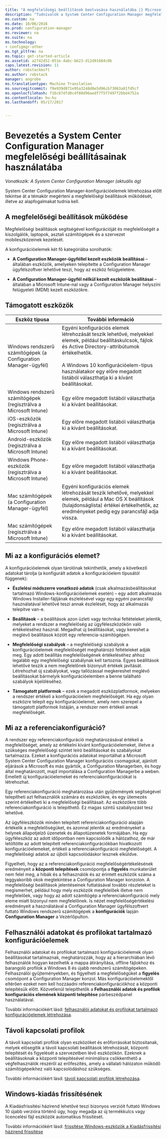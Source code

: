 ```yaml
---
title: "A megfelelőségi beállítások beolvasása használatába |} Microsoft Docs"
description: "Tudnivalók a System Center Configuration Manager megfelelőségi beállítások működését. Emellett ismerje meg alapvető fogalmait, ismernie kell."
ms.custom: na
ms.date: 10/06/2016
ms.prod: configuration-manager
ms.reviewer: na
ms.suite: na
ms.technology:
- configmgr-other
ms.tgt_pltfrm: na
ms.topic: get-started-article
ms.assetid: a2742d52-851e-4abc-b623-d12d91684c0b
caps.latest.revision: 11
author: robstackmsft
ms.author: robstack
manager: angrobe
ms.translationtype: Machine Translation
ms.sourcegitcommit: f9e939d871e95a3248d8e5d96cb73063a81fd5cf
ms.openlocfilehash: f16c87dfd0c4f80d96aedf7f5f7497f2bbd4752a
ms.contentlocale: hu-hu
ms.lasthandoff: 05/17/2017


---
```

# <a name="get-started-with-compliance-settings-in-system-center-configuration-manager"></a>Bevezetés a System Center Configuration Manager megfelelőségi beállításainak használatába

*Vonatkozik: A System Center Configuration Manager (aktuális ág)*

System Center Configuration Manager-konfigurációelemek létrehozása előtt tekintse át a témakör megérteni a megfelelőségi beállítások működését, illetve az alapfogalmakat tudnia kell.  

## <a name="how-compliance-settings-works"></a>A megfelelőségi beállítások működése  
 Megfelelőségi beállítások segítségével konfigurációját és megfelelőségét a kiszolgálók, laptopok, asztali számítógépek és a szervezet mobileszközeinek kezelését.  

 A konfigurációelemek két fő kategóriába sorolhatók:  

-   **A Configuration Manager-ügyféllel kezelt eszközök beállításai** – általában eszközök, amelyeken telepítette a Configuration Manager ügyfélszoftver lehetővé teszi, hogy az eszköz felügyeletére.  

-   **A Configuration Manager-ügyfél nélkül kezelt eszközök beállításai** – általában a Microsoft Intune-nal vagy a Configuration Manager helyszíni felügyeleti (MDM) kezelt eszközökre.  

## <a name="what-devices-are-supported"></a>Támogatott eszközök  


|Eszköz típusa|További információ|  
|------------|----------------------|  
|Windows rendszerű számítógépek (a Configuration Manager-ügyfél)|Egyéni konfigurációs elemek létrehozását teszik lehetővé, melyekkel elemek, például beállításkulcsok, fájlok és Active Directory-attribútumok értékelhetők.<br /><br /> A Windows 10 konfigurációelem-típus használatakor egy előre megadott listából választhatja ki a kívánt beállításokat.|  
|Windows rendszerű számítógépek (regisztrálva a Microsoft Intune)|Egy előre megadott listából választhatja ki a kívánt beállításokat.|  
|iOS-eszközök (regisztrálva a Microsoft Intune)|Egy előre megadott listából választhatja ki a kívánt beállításokat.|  
|Android-eszközök (regisztrálva a Microsoft Intune)|Egy előre megadott listából választhatja ki a kívánt beállításokat.|  
|Windows Phone-eszközök (regisztrálva a Microsoft Intune)|Egy előre megadott listából választhatja ki a kívánt beállításokat.|  
|Mac számítógépek (a Configuration Manager-ügyfél)|Egyéni konfigurációs elemek létrehozását teszik lehetővé, melyekkel elemek, például a Mac OS X beállítások (tulajdonságlista) értékei értékelhetők, az eredményeket pedig egy parancsfájl adja vissza.|  
|Mac számítógépek (regisztrálva a Microsoft Intune)|Egy előre megadott listából választhatja ki a kívánt beállításokat.|  

## <a name="what-is-a-configuration-item"></a>Mi az a konfigurációs elemet?  
 A konfigurációelemek olyan tárolónak tekinthetők, amely a következő adatokat tárolja (a konfigurált adatok a konfigurációelem típusától függenek):  

-   **Észlelési módszerre vonatkozó adatok** (csak alkalmazásbeállításokat tartalmazó Windows-konfigurációelemek esetén) – egy adott alkalmazás Windows Installer-fájljának észlelésével vagy egy egyéni parancsfájl használatával lehetővé teszi annak észlelését, hogy az alkalmazás telepítve van-e.  

-   **Beállítások** – a beállítások azon üzleti vagy technikai feltételeket jelentik, melyeket a rendszer a megfelelőség az ügyféleszközökön való értékeléséhez használ. Megadhat új beállításokat, vagy kereshet a meglévő beállítások között egy referencia-számítógépen.  

-   **Megfelelőségi szabályok** – a megfelelőségi szabályok a konfigurációelemek megfelelőségét meghatározó feltételeket adják meg. Egy adott beállítás megfelelőségének értékeléséhez ahhoz legalább egy megfelelőségi szabálynak kell tartoznia. Egyes beállítások lehetővé teszik a nem megfelelőnek bizonyult értékek javítását. Létrehozhat új szabályokat, vagy tallózással megkereshet meglévő beállításokat bármelyik konfigurációelemben a benne található szabályok kijelöléséhez.  

-   **Támogatott platformok** – ezek a megadott eszközplatformok, melyeken a rendszer értékeli a konfigurációelem megfelelőségét. Ha egy olyan eszközre telepít egy konfigurációelemet, amely nem szerepel a támogatott platformok listáján, a rendszer nem értékeli annak megfelelőségét.  

## <a name="what-is-a-configuration-baseline"></a>Mi az a referenciakonfiguráció?  
 A rendszer egy referenciakonfiguráció meghatározásával értékeli a megfelelőséget, amely az értékelni kívánt konfigurációelemeket, illetve a szükséges megfelelőségi szintet leíró beállításokat és szabályokat tartalmazza. Ezeket a konfigurációs adatokat importálhat a Microsoft System Center Configuration Manager konfigurációs csomagokat, ajánlott eljárások a Microsoft és más gyártók, a Configuration Managerben, és hogy által meghatározott, majd importálása a Configuration Managerbe a weben. Emellett új konfigurációelemeket és referenciakonfigurációkat is létrehozhat.  

 Egy referenciakonfiguráció meghatározása után gyűjtemények segítségével telepítheti azt felhasználók számára és eszközökre, és egy ütemezés szerint értékelheti ki a megfelelőségi beállításait. Az eszközökre több referenciakonfiguráció is telepíthető. Ez magas szintű szabályozást tesz lehetővé.  

 Az ügyféleszközök minden telepített referenciakonfiguráció alapján értékelik a megfelelőségüket, és azonnal jelentik az eredményeket a helynek állapotjelző üzenetek és állapotüzenetek formájában. Ha egy ügyféleszköz az adott időpontban nem kapcsolódik a hálózathoz, de már letöltötte az adott telepített referenciakonfigurációkban hivatkozott konfigurációelemeket, értékeli a referenciakonfiguráció megfelelőségét. A megfelelőségi adatok az újbóli kapcsolódáskor lesznek elküldve.  

 Figyelheti, hogy az a referenciakonfiguráció megfelelőségértékelésének eredményeit a **központi telepítések** csomópontja a **figyelés** munkaterület nem felel meg, a hibák és a felhasználók és az érintett eszközök száma a leggyakoribb okok megtekintése a Configuration Manager konzolon. A megfelelőségi beállítások jelentéseinek futtatásával további részleteket is megismerhet, például hogy mely eszközök megfelelőek illetve nem megfelelőek, vagy hogy az adott számítógép a referenciakonfiguráció mely eleme miatt bizonyul nem megfelelőnek. Is nézet megfelelőségértékelési eredményeit a használatával a Configuration Manager ügyfélszoftvert futtató Windows rendszerű számítógépek a **konfigurációk** lapján **Configuration Manager** a Vezérlőpulton.  

## <a name="user-data-and-profiles-configuration-items"></a>Felhasználói adatokat és profilokat tartalmazó konfigurációelemek  
 Felhasználói adatokat és profilokat tartalmazó konfigurációelemek olyan beállításokat tartalmaznak, meghatározzák, hogy az a hierarchiában lévő felhasználók hogyan kezelhetik a mappa átirányítása, offline fájlokhoz és barangoló profilok a Windows 8 és újabb rendszerű számítógépeken. Felhasználói gyűjteményekben, és figyelheti a megfelelőségüket a **figyelés** csomópont a Configuration Manager konzol. Más konfigurációelemektől eltérően ezeket nem kell hozzáadni referenciakonfigurációkhoz a központi telepítésük előtt. Közvetlenül telepíthetők a **Felhasználói adatok és profilok konfigurációs elemének központi telepítése** párbeszédpanel használatával.  

 További információkért lásd: [felhasználói adatokat és profilokat tartalmazó konfigurációelemek létrehozása](/sccm/compliance/deploy-use/create-user-data-and-profiles-configuration-items).  

## <a name="remote-connection-profiles"></a>Távoli kapcsolati profilok  
 A távoli kapcsolati profilok olyan eszközöket és erőforrásokat biztosítanak, melyek elősegítik a távoli kapcsolati beállítások létrehozását, központi telepítését és figyelését a szervezetben lévő eszközökön. Ezeknek a beállításoknak a központi telepítésével minimálisra csökkenthető a végfelhasználók részéről az erőfeszítés, amely a vállalati hálózaton működő számítógépeikhez való kapcsolódáshoz szükséges.  

További információkért lásd: [távoli kapcsolati profilok létrehozása](/sccm/compliance/deploy-use/create-remote-connection-profiles).  

## <a name="windows-edition-upgrade"></a>Windows-kiadás frissítésének
A Kiadásfrissítési házirend lehetővé teszi bizonyos verzióit futtató Windows 10 újabb verzióra történő úgy, hogy megadja az új termékkulcs vagy licencelési fájl eszközök automatikus frissítését.

További információkért lásd: [frissítése Windows-eszközök a Kiadásfrissítési házirend frissítése](/sccm/compliance/deploy-use/upgrade-windows-version)

